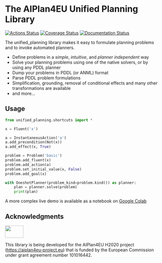# The AIPlan4EU Unified Planning Library

[![Actions Status](https://github.com/aiplan4eu/upf/actions/workflows/main.yml/badge.svg)](https://github.com/aiplan4eu/upf/actions)
[![Coverage Status](https://codecov.io/gh/aiplan4eu/upf/branch/master/graph/badge.svg?token=GBM7HYNDRB)](https://codecov.io/gh/aiplan4eu/upf)
[![Documentation Status](https://readthedocs.org/projects/upf/badge/?version=latest)](https://upf.readthedocs.io/en/latest/)

The unified_planning library makes it easy to formulate planning problems and to invoke automated planners.

* Define problems in a *simple*, *intuitive*, and *planner independent* way
* Solve your planning problems using one of the native solvers, or by using any PDDL planner
* Dump your problems in PDDL (or  ANML) format
* Parse PDDL problem formulations
* Simplification, grounding, removal of conditional effects and many other transformations are available
* and more...

## Usage
```python
from unified_planning.shortcuts import *

x = Fluent('x')

a = InstantaneousAction('a')
a.add_precondition(Not(x))
a.add_effect(x, True)

problem = Problem('basic')
problem.add_fluent(x)
problem.add_action(a)
problem.set_initial_value(x, False)
problem.add_goal(x)

with OneshotPlanner(problem_kind=problem.kind()) as planner:
    plan = planner.solve(problem)
    print(plan)
```

A more complex live demo is available as a notebook on [Google Colab](https://colab.research.google.com/drive/1kbNu3k1SxO1CbTtqfLEUTmU1AuAyxuHG?usp=sharing) 



## Acknowledgments

<img src="https://www.aiplan4eu-project.eu/wp-content/uploads/2021/07/euflag.png" width="60" height="40">

This library is being developed for the AIPlan4EU H2020 project (https://aiplan4eu-project.eu) that is funded by the European Commission under grant agreement number 101016442.  
